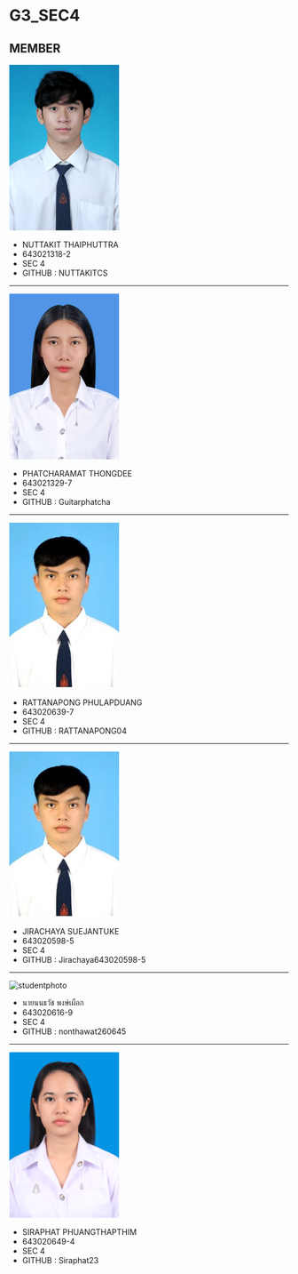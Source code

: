 # G3_SEC4
## MEMBER 
![StudentPhoto](./media/studentphoto.png)
* NUTTAKIT THAIPHUTTRA
* 643021318-2
* SEC 4
* GITHUB : NUTTAKITCS
---
![StudentPhoto](./media/studentphoto_.jpeg)
* PHATCHARAMAT THONGDEE
* 643021329-7
* SEC 4
* GITHUB : Guitarphatcha
---
![StudentPhoto](./media/studentphotoo.jpeg)
* RATTANAPONG PHULAPDUANG
* 643020639-7
* SEC 4
* GITHUB : RATTANAPONG04
---
![StudentPhoto](./media/studentphoto.jpeg)
* JIRACHAYA SUEJANTUKE
* 643020598-5
* SEC 4
* GITHUB : Jirachaya643020598-5
---
![studentphoto](https://github.com/NUTTAKITCS/G3_SEC4/assets/137927262/8db674e6-350f-4d14-80b3-eec768fcb99e)
* นายนนธวัช พงษ์เผือก
* 643020616-9
* SEC 4
* GITHUB : nonthawat260645
---
![StudentPhoto](./media/StudentphotoSira.png)
* SIRAPHAT PHUANGTHAPTHIM
* 643020649-4
* SEC 4
* GITHUB : Siraphat23
